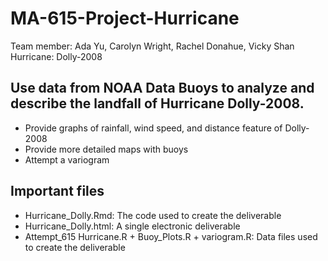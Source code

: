 # MA-615-Project-Hurricane
Team member: Ada Yu, Carolyn Wright, Rachel Donahue, Vicky Shan
Hurricane: Dolly-2008

## Use data from NOAA Data Buoys to analyze and describe the landfall of Hurricane Dolly-2008.
- Provide graphs of rainfall, wind speed, and distance feature of Dolly-2008
- Provide more detailed maps with buoys
- Attempt a variogram

## Important files
- Hurricane_Dolly.Rmd: 
   The code used to create the deliverable
- Hurricane_Dolly.html: 
   A single electronic deliverable
- Attempt_615 Hurricane.R + Buoy_Plots.R + variogram.R:
   Data files used to create the deliverable

